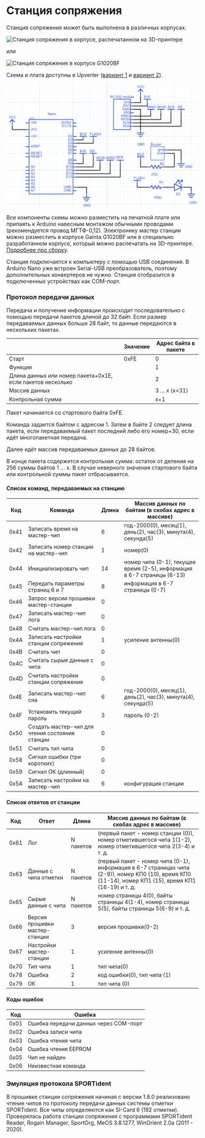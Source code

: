 # Станция сопряжения

Станция сопряжения может быть выполнена в различных корпусах.

![](/Images/MasterStation1.jpg?raw=true "Станция сопряжения в корпусе, распечатанном на 3D-принтере")

или

![](/Images/w06.jpg?raw=true "Станция сопряжения в корпусе G1020BF")

Схема и плата доступны в Upverter ([вариант 1](https://upverter.com/AlexanderVolikov/3fc0efdb2586988d/Sportiduino-reading-stantion/) и
[вариант 2](https://upverter.com/design/syakimov/4f7ec0e2d3b9c4e9/sportiduino-master-station/)).

![](/hardware/MasterStation/usb/sportiduino-master-scheme.png?raw=true "Принципиальная схема")

Все компоненты схемы можно разместить на печатной плате или припаять к Arduino навесным монтажом обычными проводами (рекомендуется провод МГТФ-0,12).
Электронику мастер станции можно разместить в корпусе Gainta G1020BF или в специально разработанном корпусе, который можно распечатать на 3D-принтере.
[Подробнее про сборку](MasterStationAssembly.md).

Станция подключается к компьютеру с помощью USB соединения.
В Arduino Nano уже встроен Serial-USB преобразователь, поэтому дополнительных конвертеров не нужно.
Станция отобразится в подключенных устройствах как COM-порт. 

### Протокол передачи данных

Передача и получение информации происходит последовательно с помощью передачи пакетов длиной до 32 байт.
Если размер передаваемых данных больше 28 байт, то данные передаются в нескольких пакетах.

| | Значение | Адрес байта в пакете |
| --- | --- | --- |
| Старт | 0xFE | 0 |
| Функция | | 1 |
| Длина данных или номер пакета+0x1E, если пакетов несколько | | 2 |
| Массив данных | | 3 … x (x<31) |
| Контрольная сумма | | x+1 |

Пакет начинается со стартового байта 0xFE.

Команда задается байтом с адресом 1.
Затем в байте 2 следует длина пакета, если передаваемый пакет последний либо его номер+30, если идёт многопакетная передача.

Далее идёт массив передаваемых данных до 28 байтов.

В конце пакета содержится контрольная сумма: остаток от деления на 256 суммы байтов 1 … x.
В случае неверного значения стартового байта или контрольной суммы пакет отбрасывается.

#### Список команд, передаваемых на станцию

| Код | Команда | Длина | Массив данных по байтам (в скобах адрес в массиве) |
| --- | --- | --- | --- |
| 0x41 | Записать время на мастер-чип | 6 | год-2000(0), месяц(1), день(2), час(3), минута(4), секунда(5)
| 0x42 | Записать номер станции на мастер-чип | 1 | номер(0)
| 0x44 | Инициализировать чип | 14 | номер чипа (0-1), текущее время (2-5), информация в 6-7 страницы (6-13)
| 0x45 | Передать параметры страниц 6 и 7 | 8 | информация в 6-7 страницы (0-7)
| 0x46 | Запрос версии прошивки мастер-станции | 0 |
| 0x47 | Записать мастер-чип лога | 0 |
| 0x48 | Считать мастер-чип лога | 0 |
| 0x4A | Записать настройки станции сопряжения | 1 | усиление антенны(0)
| 0x4B | Считать чип | 0 |
| 0x4C | Считать сырые данные с чипа | 0 |
| 0x4D | Считать настройки станции сопряжения | 0 |
| 0x4E | Записать мастер-чип сна | 6 | год-2000(0), месяц(1), день(2), час(3), минута(4), секунда(5)
| 0x4F | Установить текущий пароль | 3 | пароль (0-2)
| 0x50 | Создать мастер-чип для чтения состояния станции | 0 |
| 0x51 | Считать тип чипа | 0 |
| 0x58 | Сигнал ошибки (три коротких) | 0 |
| 0x59 | Сигнал ОК (длинный) | 0 |
| 0x5A | Записать настройки на мастер-чип | 6 | конфигурация станции

#### Список ответов от станции

| Код | Ответ | Длина | Массив данных по байтам (в скобах адрес в массиве) |
| --- | --- | --- | --- |
| 0x61 | Лог | N пакетов | (первый пакет - номер станции (0)), номер отметившегося чипа 1(1-2), номер отметившегося чипа 2(3-4) и т. д.
| 0x63 | Данные с чипа отметки | N пакетов | (первый пакет - номер чипа (0-1), информация в 6-7 страницах чипа (2-9)), номер КП0 (10), время КП0 (11-14), номер КП1 (15), время КП1 (16-19) и т. д.
| 0x65 | Сырые данные с чипа | N пакетов | номер страницы 4(0), байты страницы 4(1-4), номер страницы 5(5), байты страницы 5(6-9) и т. д.
| 0x66 | Версия прошивки мастер-станции | 3 | версия прошивки(0-2)
| 0x67 | Настройки мастер-станции | 1 | усиление антенны(0)
| 0x70 | Тип чипа | 1 | тип чипа(0)
| 0x78 | Ошибка | 2 | код ошибки(0), тип чипа (1)
| 0x79 | ОК | 1 | тип чипа (0)

#### Коды ошибок

| Код | Ошибка |
| --- | --- |
| 0x01 | Ошибка передачи данных через COM-порт
| 0x02 | Ошибка записи чипа
| 0x03 | Ошибка чтения чипа
| 0x04 | Ошибка чтения EEPROM
| 0x05 | Чип не найден
| 0x06 | Неизвестная команда

### Эмуляция протокола SPORTident

В прошивке станции сопряжения начиная с версии 1.8.0 реализовано чтение чипов по протоколу передачи данных системы отметки SPORTident.
Все чипы определяются как SI-Card 6 (192 отметки).
Проверялась работа станции сопряжения с программами SPORTident Reader, Rogain Manager, SportOrg, MeOS 3.8.1277, WinOrient 2.0a (2011 - 2020).

